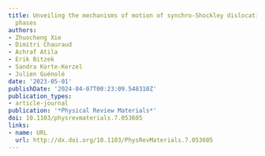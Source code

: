 ```yaml
---
title: Unveiling the mechanisms of motion of synchro-Shockley dislocations in Laves
  phases
authors:
- Zhuocheng Xie
- Dimitri Chauraud
- Achraf Atila
- Erik Bitzek
- Sandra Korte-Kerzel
- Julien Guénolé
date: '2023-05-01'
publishDate: '2024-04-07T00:23:09.548310Z'
publication_types:
- article-journal
publication: '*Physical Review Materials*'
doi: 10.1103/physrevmaterials.7.053605
links:
- name: URL
  url: http://dx.doi.org/10.1103/PhysRevMaterials.7.053605
---
```

